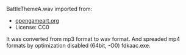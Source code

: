 BattleThemeA.wav imported from:

* [opengameart.org](https://opengameart.org/content/battle-theme-a)
* License: CC0

It was converted from mp3 format to wav format.
And spreaded mp4 formats by optimization disabled (64bit, -O0) fdkaac.exe.
